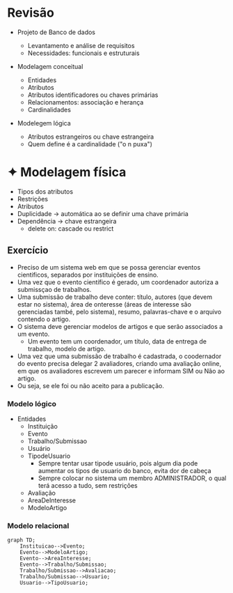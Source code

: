 # Revisão
* Projeto de Banco de dados
   * Levantamento e análise de requisitos
   * Necessidades: funcionais e estruturais
  
* Modelagem conceitual
  * Entidades
  * Atributos
  * Atributos identificadores ou chaves primárias
  * Relacionamentos: associação e herança
  * Cardinalidades
      
* Modelegem lógica
  * Atributos estrangeiros ou chave estrangeira
  * Quem define é a cardinalidade ("o n puxa")
  
# ✦ Modelagem física
  * Tipos dos atributos
  * Restrições
  * Atributos
  * Duplicidade → automática ao se definir uma chave primária
  * Dependência → chave estrangeira
    * delete on: cascade ou restrict

## Exercício
  * Preciso de um sistema web em que se possa gerenciar eventos cientificos, separados por instituições de ensino.
  * Uma vez que o evento científico é gerado, um coordenador autoriza a submissçao de trabalhos. 
  * Uma submissão de trabalho deve conter: título, autores (que devem estar no sistema), área de onteresse (áreas de interesse são gerenciadas també, pelo sistema), resumo, palavras-chave e o arquivo contendo o artigo.
  * O sistema deve gerenciar modelos de artigos e que serão associados a um evento. 
    * Um evento tem um coordenador, um título, data de entrega de trabalho, modelo de artigo.
  * Uma vez que uma submissão de trabalho é cadastrada, o coodernador do evento precisa delegar 2 avaliadores, criando uma avaliação online, em que os avaliadores escrevem um parecer e informam SIM ou Não ao artigo.
  * Ou seja, se ele foi ou não aceito para a publicação.

### Modelo lógico

* Entidades
  * Instituição 
  * Evento
  * Trabalho/Submissao
  * Usuário
  * TipodeUsuario
    * Sempre tentar usar tipode usuário, pois algum dia pode aumentar os tipos de usuario do banco, evita dor de cabeça
    * Sempre colocar no sistema um membro ADMINISTRADOR, o qual terá acesso a tudo, sem restrições
  * Avaliação 
  * AreaDeInteresse
  * ModeloArtigo

### Modelo relacional
```mermaid
graph TD;
    Instituicao-->Evento;
    Evento-->ModeloArtigo;
    Evento-->AreaInteresse;
    Evento-->Trabalho/Submissao;
    Trabalho/Submissao-->Avaliacao;
    Trabalho/Submissao-->Usuario;
    Usuario-->TipoUsuario;
```

